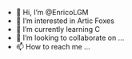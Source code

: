 - 👋 Hi, I’m @EnricoLGM
- 👀 I’m interested in Artic Foxes
- 🌱 I’m currently learning C
- 💞️ I’m looking to collaborate on ...
- 📫 How to reach me ...

<!---
EnricoLGM/EnricoLGM is a ✨ special ✨ repository because its `README.md` (this file) appears on your GitHub profile.
You can click the Preview link to take a look at your changes.
--->

